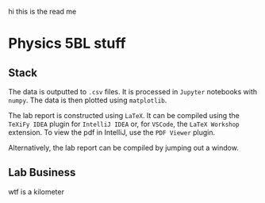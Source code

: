 hi this is the read me


# Physics 5BL stuff

## Stack
The data is outputted to `.csv` files. It is processed in `Jupyter` notebooks with `numpy`. The data is then plotted using `matplotlib`.

The lab report is constructed using `LaTeX`. It can be compiled using the `TeXiFy IDEA` plugin for `IntelliJ IDEA` or, for `VSCode`, the `LaTeX Workshop` extension. To view the pdf in IntelliJ, use the `PDF Viewer` plugin.

Alternatively, the lab report can be compiled by jumping out a window.

## Lab Business

wtf is a kilometer